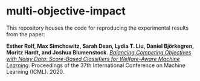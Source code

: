 # multi-objective-impact

This repository houses the code for reproducing the experimental results from the paper: 

**Esther Rolf, Max Simchowitz, Sarah Dean, Lydia T. Liu, Daniel Björkegren, Moritz Hardt, and Joshua Blumenstock**. [_Balancing Competing Objectives with Noisy Data: Score-Based Classifiers for Welfare-Aware Machine Learning_](https://arxiv.org/abs/2003.06740). Proceedings of the 37th International Conference on Machine Learning (ICML). 2020.




